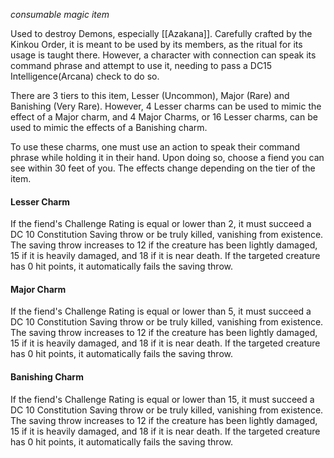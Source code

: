 *consumable magic item*

Used to destroy Demons, especially [[Azakana]].
Carefully crafted by the Kinkou Order, it is meant to be used by its members, as the ritual for its usage is taught there. However, a character with connection can speak its command phrase and attempt to use it, needing to pass a DC15 Intelligence(Arcana) check to do so.

There are 3 tiers to this item, Lesser (Uncommon), Major (Rare) and Banishing (Very Rare). However, 4 Lesser charms can be used to mimic the effect of a Major charm, and 4 Major Charms, or 16 Lesser charms, can be used to mimic the effects of a Banishing charm.

To use these charms, one must use an action to speak their command phrase while holding it in their hand. Upon doing so, choose a fiend you can see within 30 feet of you. The effects change depending on the tier of the item.

#### Lesser Charm

If the fiend's Challenge Rating is equal or lower than 2, it must succeed a DC 10 Constitution Saving throw or be truly killed, vanishing from existence.
The saving throw increases to 12 if the creature has been lightly damaged, 15 if it is heavily damaged, and 18 if it is near death.
If the targeted creature has 0 hit points, it automatically fails the saving throw.

#### Major Charm

If the fiend's Challenge Rating is equal or lower than 5, it must succeed a DC 10 Constitution Saving throw or be truly killed, vanishing from existence.
The saving throw increases to 12 if the creature has been lightly damaged, 15 if it is heavily damaged, and 18 if it is near death.
If the targeted creature has 0 hit points, it automatically fails the saving throw.

#### Banishing Charm

If the fiend's Challenge Rating is equal or lower than 15, it must succeed a DC 10 Constitution Saving throw or be truly killed, vanishing from existence.
The saving throw increases to 12 if the creature has been lightly damaged, 15 if it is heavily damaged, and 18 if it is near death.
If the targeted creature has 0 hit points, it automatically fails the saving throw.